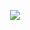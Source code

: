 
<p align='center'>
    <img src="https://d6f6d0kpz0gyr.cloudfront.net/uploads/images-archive/Blog/Gifs/undo.gif">
</p>


<!--
**FjorelaV/FjorelaV** is a ✨ _special_ ✨ repository because its `README.md` (this file) appears on your GitHub profile.

Here are some ideas to get you started:
### Hi there 👋

- 🔭 I’m currently working on ...
- 🌱 I’m currently learning ...
- 👯 I’m looking to collaborate on ...
- 🤔 I’m looking for help with ...
- 💬 Ask me about ...
- 📫 How to reach me: ...
- 😄 Pronouns: ...
- ⚡ Fun fact: ...
-->
